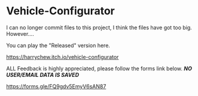 # Vehicle-Configurator

I can no longer commit files to this project, I think the files have got too big. However....

You can play the "Released" version here.

https://harrychew.itch.io/vehicle-configurator


ALL Feedback is highly appreciated, please follow the forms link below. ***NO USER/EMAIL DATA IS SAVED***

https://forms.gle/FQ9gdv5EmyV6sAN87
